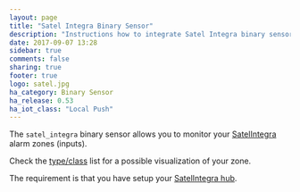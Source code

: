 ```yaml
---
layout: page
title: "Satel Integra Binary Sensor"
description: "Instructions how to integrate Satel Integra binary sensors into Home Assistant."
date: 2017-09-07 13:28
sidebar: true
comments: false
sharing: true
footer: true
logo: satel.jpg
ha_category: Binary Sensor
ha_release: 0.53
ha_iot_class: "Local Push"
---
```


The `satel_integra` binary sensor allows you to monitor your [SatelIntegra](http://www.satel.pl/en/) alarm zones (inputs).

Check the [type/class](/components/binary_sensor/) list for a possible visualization of your zone.

The requirement is that you have setup your [SatelIntegra hub](/components/satel_integra/).
